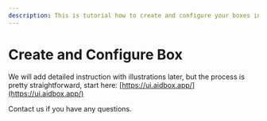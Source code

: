 ```yaml
---
description: This is tutorial how to create and configure your boxes in aidbox
---
```


# Create and Configure Box

We will add detailed instruction with illustrations later, but the process is pretty straightforward, start here: [https://ui.aidbox.app/](https://ui.aidbox.app/)  
  
Contact us if you have any questions.

